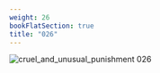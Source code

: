 ```yaml
---
weight: 26
bookFlatSection: true
title: "026"
---
```


![cruel_and_unusual_punishment 026 ](../../jpg/cup_026.jpg)


